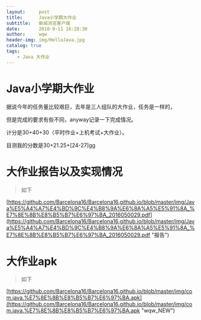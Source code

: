 ```yaml
---
layout:     post
title:      Java小学期大作业
subtitle:   新闻浏览客户端
date:       2018-9-11 16:28:30
author:     wqw
header-img: img/HelloJava.jpg
catalog: true
tags:
    - Java 大作业
---
```


# Java小学期大作业
	
	
据说今年的任务量比较艰巨，去年是三人组队的大作业，任务是一样的，

但是完成的要求有些不同，anyway记录一下完成情况。
	
计分是30+40+30（平时作业+上机考试+大作业）。

目测我的分数是30+21.25+[24-27]gg

# 大作业报告以及实现情况

>如下

[https://github.com/Barcelona16/Barcelona16.github.io/blob/master/img/Java%E5%A4%A7%E4%BD%9C%E4%B8%9A%E6%8A%A5%E5%91%8A_%E7%8E%8B%E8%B5%B7%E6%97%BA_2016050029.pdf](https://github.com/Barcelona16/Barcelona16.github.io/blob/master/img/Java%E5%A4%A7%E4%BD%9C%E4%B8%9A%E6%8A%A5%E5%91%8A_%E7%8E%8B%E8%B5%B7%E6%97%BA_2016050029.pdf "报告")


# 大作业apk


>如下


[https://github.com/Barcelona16/Barcelona16.github.io/blob/master/img/com.java.%E7%8E%8B%E8%B5%B7%E6%97%BA.apk](https://github.com/Barcelona16/Barcelona16.github.io/blob/master/img/com.java.%E7%8E%8B%E8%B5%B7%E6%97%BA.apk "wqw_NEW")